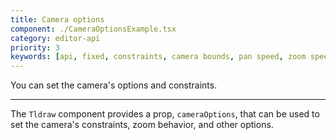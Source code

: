```yaml
---
title: Camera options
component: ./CameraOptionsExample.tsx
category: editor-api
priority: 3
keywords: [api, fixed, constraints, camera bounds, pan speed, zoom speed]
---
```


You can set the camera's options and constraints.

---

The `Tldraw` component provides a prop, `cameraOptions`, that can be used to set the camera's constraints, zoom behavior, and other options.
